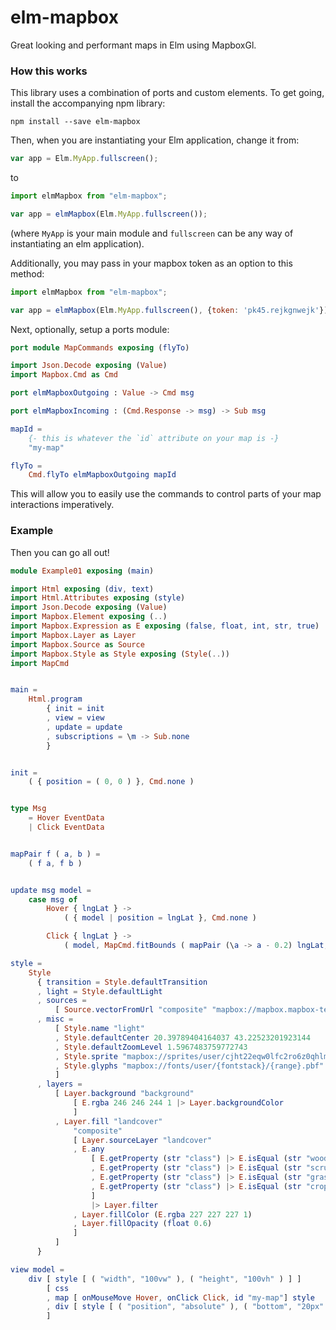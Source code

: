 # elm-mapbox

Great looking and performant maps in Elm using MapboxGl.

### How this works

This library uses a combination of ports and custom elements. To get going,
install the accompanying npm library:

    npm install --save elm-mapbox

Then, when you are instantiating your Elm application, change it from:

```javascript
var app = Elm.MyApp.fullscreen();
```

to

```javascript
import elmMapbox from "elm-mapbox";

var app = elmMapbox(Elm.MyApp.fullscreen());
```

(where `MyApp` is your main module and `fullscreen` can be any way of instantiating an elm application).

Additionally, you may pass in your mapbox token as an option to this method:

```javascript
import elmMapbox from "elm-mapbox";

var app = elmMapbox(Elm.MyApp.fullscreen(), {token: 'pk45.rejkgnwejk'});
```

Next, optionally, setup a ports module:

```elm
port module MapCommands exposing (flyTo)

import Json.Decode exposing (Value)
import Mapbox.Cmd as Cmd

port elmMapboxOutgoing : Value -> Cmd msg

port elmMapboxIncoming : (Cmd.Response -> msg) -> Sub msg

mapId =
    {- this is whatever the `id` attribute on your map is -}
    "my-map"

flyTo =
    Cmd.flyTo elmMapboxOutgoing mapId
```

This will allow you to easily use the commands to control parts of your map interactions imperatively.

### Example

Then you can go all out!

```elm
module Example01 exposing (main)

import Html exposing (div, text)
import Html.Attributes exposing (style)
import Json.Decode exposing (Value)
import Mapbox.Element exposing (..)
import Mapbox.Expression as E exposing (false, float, int, str, true)
import Mapbox.Layer as Layer
import Mapbox.Source as Source
import Mapbox.Style as Style exposing (Style(..))
import MapCmd


main =
    Html.program
        { init = init
        , view = view
        , update = update
        , subscriptions = \m -> Sub.none
        }


init =
    ( { position = ( 0, 0 ) }, Cmd.none )


type Msg
    = Hover EventData
    | Click EventData


mapPair f ( a, b ) =
    ( f a, f b )


update msg model =
    case msg of
        Hover { lngLat } ->
            ( { model | position = lngLat }, Cmd.none )

        Click { lngLat } ->
            ( model, MapCmd.fitBounds ( mapPair (\a -> a - 0.2) lngLat, mapPair (\a -> a + 0.2) lngLat ) )

style =
    Style
      { transition = Style.defaultTransition
      , light = Style.defaultLight
      , sources =
          [ Source.vectorFromUrl "composite" "mapbox://mapbox.mapbox-terrain-v2,mapbox.mapbox-streets-v7" ]
      , misc =
          [ Style.name "light"
          , Style.defaultCenter 20.39789404164037 43.22523201923144
          , Style.defaultZoomLevel 1.5967483759772743
          , Style.sprite "mapbox://sprites/user/cjht22eqw0lfc2ro6z0qhlm29"
          , Style.glyphs "mapbox://fonts/user/{fontstack}/{range}.pbf"
          ]
      , layers =
          [ Layer.background "background"
              [ E.rgba 246 246 244 1 |> Layer.backgroundColor
              ]
          , Layer.fill "landcover"
              "composite"
              [ Layer.sourceLayer "landcover"
              , E.any
                  [ E.getProperty (str "class") |> E.isEqual (str "wood")
                  , E.getProperty (str "class") |> E.isEqual (str "scrub")
                  , E.getProperty (str "class") |> E.isEqual (str "grass")
                  , E.getProperty (str "class") |> E.isEqual (str "crop")
                  ]
                  |> Layer.filter
              , Layer.fillColor (E.rgba 227 227 227 1)
              , Layer.fillOpacity (float 0.6)
              ]
          ]
      }

view model =
    div [ style [ ( "width", "100vw" ), ( "height", "100vh" ) ] ]
        [ css
        , map [ onMouseMove Hover, onClick Click, id "my-map"] style
        , div [ style [ ( "position", "absolute" ), ( "bottom", "20px" ), ( "left", "20px" ) ] ] [ text (toString model.position) ]
        ]
```
